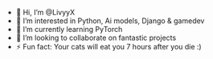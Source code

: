 - 👋 Hi, I’m @LivyyX
- 👀 I’m interested in Python, Ai models, Django & gamedev
- 🌱 I’m currently learning PyTorch
- 💞️ I’m looking to collaborate on fantastic projects
- ⚡ Fun fact: Your cats will eat you 7 hours after you die :)

<!---
LivyyX/LivyyX is a ✨ special ✨ repository because its `README.md` (this file) appears on your GitHub profile.
You can click the Preview link to take a look at your changes.
--->
